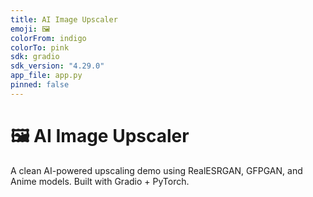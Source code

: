```yaml
---
title: AI Image Upscaler
emoji: 🖼️
colorFrom: indigo
colorTo: pink
sdk: gradio
sdk_version: "4.29.0"
app_file: app.py
pinned: false
---
```


# 🖼️ AI Image Upscaler
A clean AI-powered upscaling demo using RealESRGAN, GFPGAN, and Anime models. Built with Gradio + PyTorch.